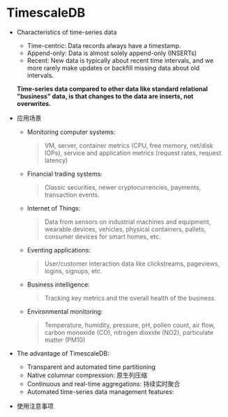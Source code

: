 # TimescaleDB

* Characteristics of time-series data
    * Time-centric: Data records always have a timestamp.
    * Append-only: Data is almost solely append-only (INSERTs)
    * Recent: New data is typically about recent time intervals, and we more rarely make updates or backfill missing data about old intervals.

    __Time-series data compared to other data like standard relational "business" data, is that changes to the data are inserts, not overwrites.__

* 应用场景
    * Monitoring computer systems: 
        > VM, server, container metrics (CPU, free memory, net/disk IOPs), service and application metrics (request rates, request latency)
    * Financial trading systems:
        > Classic securities, newer cryptocurrencies, payments, transaction events.
    * Internet of Things:
        > Data from sensors on industrial machines and equipment, wearable devices, vehicles, physical containers, pallets, consumer devices for smart homes, etc.
    * Eventing applications: 
        > User/customer interaction data like clickstreams, pageviews, logins, signups, etc.
    * Business intelligence: 
        > Tracking key metrics and the overall health of the business.
    * Environmental monitoring: 
        > Temperature, humidity, pressure, pH, pollen count, air flow, carbon monoxide (CO), nitrogen dioxide (NO2), particulate matter (PM10)

* The advantage of TimescaleDB:
    * Transparent and automated time partitioning 
    * Native columnar compression: 原生列压缩
    * Continuous and real-time aggregations: 持续实时聚合
    * Automated time-series data management features: 

* 使用注意事项


